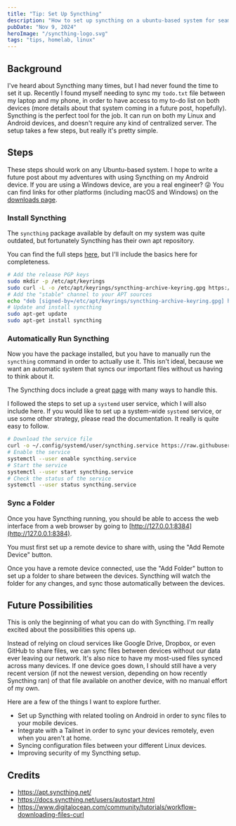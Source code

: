 ```yaml
---
title: "Tip: Set Up Syncthing"
description: "How to set up syncthing on a ubuntu-based system for seamless file sync on your local network."
pubDate: "Nov 9, 2024"
heroImage: "/syncthing-logo.svg"
tags: "tips, homelab, linux"
---
```


## Background

I've heard about Syncthing many times, but I had never found the time to set it up. Recently I found myself needing to sync my `todo.txt` file between my laptop and my phone, in order to have access to my to-do list on both devices (more details about that system coming in a future post, hopefully). Syncthing is the perfect tool for the job. It can run on both my Linux and Android devices, and doesn't require any kind of centralized server. The setup takes a few steps, but really it's pretty simple.

## Steps

These steps should work on any Ubuntu-based system. I hope to write a future post about my adventures with using Syncthing on my Android device. If you are using a Windows device, are you a real engineer? 😜 You can find links for other platforms (including macOS and Windows) on the [downloads page](https://syncthing.net/downloads/).

### Install Syncthing
The `syncthing` package available by default on my system was quite outdated, but fortunately Syncthing has their own apt repository.

You can find the full steps [here](https://apt.syncthing.net/), but I'll include the basics here for completeness.

```sh
# Add the release PGP keys
sudo mkdir -p /etc/apt/keyrings
sudo curl -L -o /etc/apt/keyrings/syncthing-archive-keyring.gpg https://syncthing.net/release-key.gpg
# Add the "stable" channel to your APT sources
echo "deb [signed-by=/etc/apt/keyrings/syncthing-archive-keyring.gpg] https://apt.syncthing.net/ syncthing stable" | sudo tee /etc/apt/sources.list.d/syncthing.list
# Update and install syncthing
sudo apt-get update
sudo apt-get install syncthing
```

### Automatically Run Syncthing

Now you have the package installed, but you have to manually run the `syncthing` command in order to actually use it. This isn't ideal, because we want an automatic system that syncs our important files without us having to think about it.

The Syncthing docs include a great [page](https://docs.syncthing.net/users/autostart.html) with many ways to handle this.

I followed the steps to set up a `systemd` user service, which I will also include here. If you would like to set up a system-wide `systemd` service, or use some other strategy, please read the documentation. It really is quite easy to follow.

```sh
# Download the service file
curl -o ~/.config/systemd/user/syncthing.service https://raw.githubusercontent.com/syncthing/syncthing/refs/heads/main/etc/linux-systemd/user/syncthing.service
# Enable the service
systemctl --user enable syncthing.service
# Start the service
systemctl --user start syncthing.service
# Check the status of the service
systemctl --user status syncthing.service
```

### Sync a Folder

Once you have Syncthing running, you should be able to access the web interface from a web browser by going to [http://127.0.0.1:8384](http://127.0.0.1:8384).

You must first set up a remote device to share with, using the "Add Remote Device" button.

Once you have a remote device connected, use the "Add Folder" button to set up a folder to share between the devices. Syncthing will watch the folder for any changes, and sync those automatically between the devices.

## Future Possibilities

This is only the beginning of what you can do with Syncthing. I'm really excited about the possibilities this opens up.

Instead of relying on cloud services like Google Drive, Dropbox, or even GitHub to share files, we can sync files between devices without our data ever leaving our network. It's also nice to have my most-used files synced across many devices. If one device goes down, I should still have a very recent version (if not the newest version, depending on how recently Syncthing ran) of that file available on another device, with no manual effort of my own.

Here are a few of the things I want to explore further.
- Set up Syncthing with related tooling on Android in order to sync files to your mobile devices.
- Integrate with a Tailnet in order to sync your devices remotely, even when you aren't at home.
- Syncing configuration files between your different Linux devices.
- Improving security of my Syncthing setup.

## Credits

- https://apt.syncthing.net/
- https://docs.syncthing.net/users/autostart.html
- https://www.digitalocean.com/community/tutorials/workflow-downloading-files-curl
